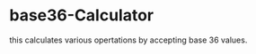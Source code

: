 base36-Calculator
=================

this calculates various opertations by accepting base 36 values.
